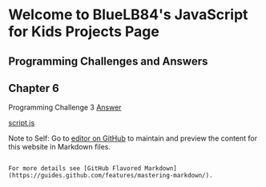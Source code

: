 # Welcome to BlueLB84's JavaScript for Kids Projects Page

## Programming Challenges and Answers

## Chapter 6 
Programming Challenge 3
[Answer](https://bluelb84.github.io/jsForKids_projects/programming_challenges/index.html)

[script.js](https://bluelb84.github.io/jsForKids_projects/programming_challenges/script.js)






Note to Self: Go to [editor on GitHub](https://github.com/BlueLB84/jsForKids_projects/edit/master/README.md) to maintain and preview the content for this website in Markdown files.


```

For more details see [GitHub Flavored Markdown](https://guides.github.com/features/mastering-markdown/).

